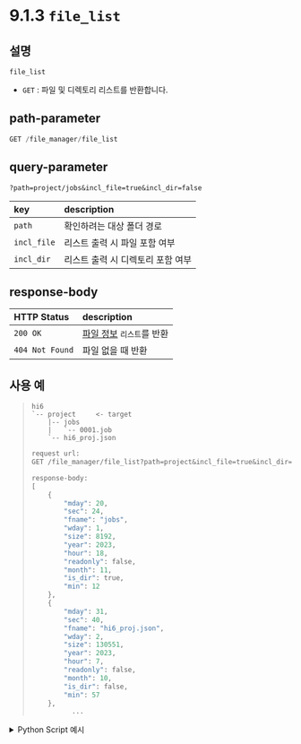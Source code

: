 ﻿# 9.1.3 `file_list`

## 설명

`file_list`

- `GET` : 파일 및 디렉토리 리스트를 반환합니다.

## path-parameter

```python
GET /file_manager/file_list
```

## query-parameter

```
?path=project/jobs&incl_file=true&incl_dir=false
```
|key|description|
|:---|:---|
|`path`|확인하려는 대상 폴더 경로|
|`incl_file`|리스트 출력 시 파일 포함 여부|
|`incl_dir`|리스트 출력 시 디렉토리 포함 여부|

## response-body

|HTTP Status|description|
|:---|:---|
|`200 OK`|[파일 정보](/99-schema/file_info) `리스트`를 반환|
|`404 Not Found`| 파일 없을 때 반환|


## 사용 예

<blockquote>

```
hi6
`-- project     <- target
    |-- jobs
    |   `-- 0001.job
    `-- hi6_proj.json
```

```python
request url:
GET /file_manager/file_list?path=project&incl_file=true&incl_dir=true

response-body:
[
	{
		"mday": 20,
		"sec": 24,
		"fname": "jobs",
		"wday": 1,
		"size": 8192,
		"year": 2023,
		"hour": 18,
		"readonly": false,
		"month": 11,
		"is_dir": true,
		"min": 12
	},
	{
		"mday": 31,
		"sec": 40,
		"fname": "hi6_proj.json",
		"wday": 2,
		"size": 130551,
		"year": 2023,
		"hour": 7,
		"readonly": false,
		"month": 10,
		"is_dir": false,
		"min": 57
	},
	      ...
```

</blockquote>

<details><summary>Python Script 예시</summary>

```python
# test.py
import requests

def print_file_list() -> None:
    base_url = "http://192.168.1.150:8888"
    path_parameter = "/file_manager/file_list"
    query_parameter = {"incl_file": "true", "incl_dir": "true", "path": "project"}

    response = requests.get(url=base_url + path_parameter, params=query_parameter)
	
    print(response.json()[:2])

print_file_list()
```
```sh
$python test.py
[{'mday': 20, 'sec': 24, 'fname': 'jobs', 'wday': 1, 'size': 8192, 'year': 2023, 'hour': 18, 'readonly': False, 'month': 11, 'is_dir': True, 'min': 12}, {'mday': 20, 'sec': 10, 'fname': 'vars', 'wday': 1, 'size': 8192, 'year': 2023, 'hour': 14, 'readonly': False, 'month': 11, 'is_dir': True, 'min': 50}]
```

</details>
